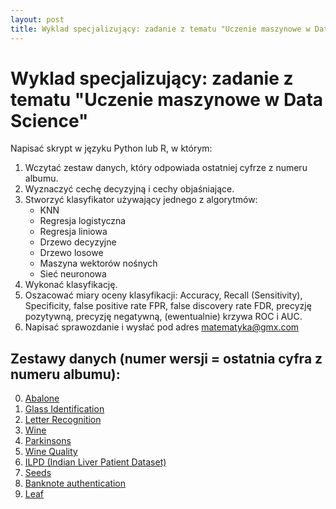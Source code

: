 ```yaml
---
layout: post
title: Wyklad specjalizujący: zadanie z tematu "Uczenie maszynowe w Data Science"
---
```

# Wyklad specjalizujący: zadanie z tematu "Uczenie maszynowe w Data Science"

Napisać skrypt w języku Python lub R, w którym:
1. Wczytać zestaw danych, który odpowiada ostatniej cyfrze z numeru albumu.
2. Wyznaczyć cechę decyzyjną i cechy objaśniające.
3. Stworzyć klasyfikator używający jednego z algorytmów: 
    - KNN
    - Regresja logistyczna
    - Regresja liniowa
    - Drzewo decyzyjne
    - Drzewo losowe
    - Maszyna wektorów nośnych
    - Sieć neuronowa
4. Wykonać klasyfikację.
5. Oszacować miary oceny klasyfikacji: Accuracy, Recall (Sensitivity), Specificity, false positive rate FPR, false discovery rate FDR, precyzję pozytywną, precyzję negatywną, (ewentualnie) krzywa ROC i AUC.
6. Napisać sprawozdanie i wysłać pod adres matematyka@gmx.com

##  Zestawy danych (numer wersji = ostatnia cyfra z numeru albumu): 


0. [Abalone](http://archive.ics.uci.edu/ml/datasets/Abalone)  
1. [Glass Identification](http://archive.ics.uci.edu/ml/datasets/Glass+Identification)
3. [Letter Recognition](http://archive.ics.uci.edu/ml/datasets/Letter+Recognition)
4. [Wine](http://archive.ics.uci.edu/ml/datasets/Wine)
5. [Parkinsons](http://archive.ics.uci.edu/ml/datasets/Parkinsons)
5. [Wine Quality](http://archive.ics.uci.edu/ml/datasets/Wine+Quality)
6. [ILPD (Indian Liver Patient Dataset)](http://archive.ics.uci.edu/ml/datasets/ILPD+%28Indian+Liver+Patient+Dataset%29)
7. [Seeds](http://archive.ics.uci.edu/ml/datasets/seeds)
8. [Banknote authentication](http://archive.ics.uci.edu/ml/datasets/banknote+authentication)
9. [Leaf](http://archive.ics.uci.edu/ml/datasets/Leaf)

